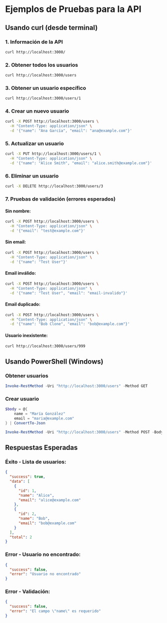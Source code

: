 # Ejemplos de Pruebas para la API

## Usando curl (desde terminal)

### 1. Información de la API
```bash
curl http://localhost:3000/
```

### 2. Obtener todos los usuarios
```bash
curl http://localhost:3000/users
```

### 3. Obtener un usuario específico
```bash
curl http://localhost:3000/users/1
```

### 4. Crear un nuevo usuario
```bash
curl -X POST http://localhost:3000/users \
  -H "Content-Type: application/json" \
  -d '{"name": "Ana García", "email": "ana@example.com"}'
```

### 5. Actualizar un usuario
```bash
curl -X PUT http://localhost:3000/users/1 \
  -H "Content-Type: application/json" \
  -d '{"name": "Alice Smith", "email": "alice.smith@example.com"}'
```

### 6. Eliminar un usuario
```bash
curl -X DELETE http://localhost:3000/users/3
```

### 7. Pruebas de validación (errores esperados)

#### Sin nombre:
```bash
curl -X POST http://localhost:3000/users \
  -H "Content-Type: application/json" \
  -d '{"email": "test@example.com"}'
```

#### Sin email:
```bash
curl -X POST http://localhost:3000/users \
  -H "Content-Type: application/json" \
  -d '{"name": "Test User"}'
```

#### Email inválido:
```bash
curl -X POST http://localhost:3000/users \
  -H "Content-Type: application/json" \
  -d '{"name": "Test User", "email": "email-invalido"}'
```

#### Email duplicado:
```bash
curl -X POST http://localhost:3000/users \
  -H "Content-Type: application/json" \
  -d '{"name": "Bob Clone", "email": "bob@example.com"}'
```

#### Usuario inexistente:
```bash
curl http://localhost:3000/users/999
```

## Usando PowerShell (Windows)

### Obtener usuarios
```powershell
Invoke-RestMethod -Uri "http://localhost:3000/users" -Method GET
```

### Crear usuario
```powershell
$body = @{
    name = "María González"
    email = "maria@example.com"
} | ConvertTo-Json

Invoke-RestMethod -Uri "http://localhost:3000/users" -Method POST -Body $body -ContentType "application/json"
```

## Respuestas Esperadas

### Éxito - Lista de usuarios:
```json
{
  "success": true,
  "data": [
    {
      "id": 1,
      "name": "Alice",
      "email": "alice@example.com"
    },
    {
      "id": 2,
      "name": "Bob", 
      "email": "bob@example.com"
    }
  ],
  "total": 2
}
```

### Error - Usuario no encontrado:
```json
{
  "success": false,
  "error": "Usuario no encontrado"
}
```

### Error - Validación:
```json
{
  "success": false,
  "error": "El campo \"name\" es requerido"
}
```
